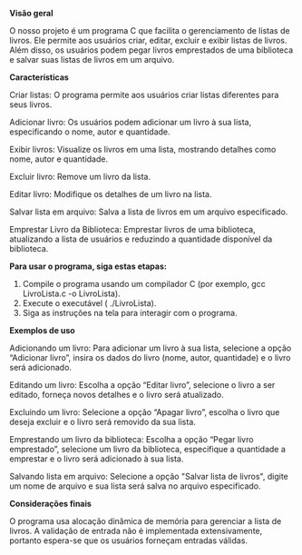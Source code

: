 **Visão geral**

O nosso projeto é um programa C que facilita o gerenciamento de listas de livros. Ele permite aos usuários criar, editar, excluir e exibir listas de livros. Além disso, os usuários podem pegar livros emprestados de uma biblioteca e salvar suas listas de livros em um arquivo.

**Características**

Criar listas: O programa permite aos usuários criar listas diferentes para seus livros.

Adicionar livro: Os usuários podem adicionar um livro à sua lista, especificando o nome, autor e quantidade.

Exibir livros: Visualize os livros em uma lista, mostrando detalhes como nome, autor e quantidade.

Excluir livro: Remove um livro da lista.

Editar livro: Modifique os detalhes de um livro na lista.

Salvar lista em arquivo: Salva a lista de livros em um arquivo especificado.

Emprestar Livro da Biblioteca: Emprestar livros de uma biblioteca, atualizando a lista de usuários e reduzindo a quantidade disponível da biblioteca.

**Para usar o programa, siga estas etapas:**

1. Compile o programa usando um compilador C (por exemplo, gcc LivroLista.c -o LivroLista).
2. Execute o executável ( ./LivroLista).
3. Siga as instruções na tela para interagir com o programa.

**Exemplos de uso**

Adicionando um livro:
Para adicionar um livro à sua lista, selecione a opção “Adicionar livro”, insira os dados do livro (nome, autor, quantidade) e o livro será adicionado.

Editando um livro:
Escolha a opção “Editar livro”, selecione o livro a ser editado, forneça novos detalhes e o livro será atualizado.

Excluindo um livro:
Selecione a opção “Apagar livro”, escolha o livro que deseja excluir e o livro será removido da sua lista.

Emprestando um livro da biblioteca:
Escolha a opção “Pegar livro emprestado”, selecione um livro da biblioteca, especifique a quantidade a emprestar e o livro será adicionado à sua lista.

Salvando lista em arquivo:
Selecione a opção "Salvar lista de livros", digite um nome de arquivo e sua lista será salva no arquivo especificado.

**Considerações finais**

O programa usa alocação dinâmica de memória para gerenciar a lista de livros.
A validação de entrada não é implementada extensivamente, portanto espera-se que os usuários forneçam entradas válidas.
